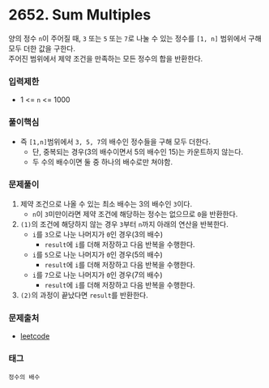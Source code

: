 # 2652. Sum Multiples
양의 정수 `n`이 주어질 때, `3` 또는 `5` 또는 `7`로 나눌 수 있는 정수를 `[1, n]` 범위에서 구해 모두 더한 값을 구한다.  
주어진 범위에서 제약 조건을 만족하는 모든 정수의 합을 반환한다.
### 입력제한
- 1 <= `n` <= 1000
### 풀이핵심
- 즉 `[1,n]`범위에서 `3, 5, 7`의 배수인 정수들을 구해 모두 더한다.
  - 단, 중복되는 경우(3의 배수이면서 5의 배수인 15)는 카운트하지 않는다.
  - 두 수의 배수이면 둘 중 하나의 배수로만 쳐야함.
### 문제풀이
1. 제약 조건으로 나올 수 있는 최소 배수는 3의 배수인 `3`이다.
    - `n`이 `3`미만이라면 제약 조건에 해당하는 정수는 없으므로 `0`을 반환한다.
2. `(1)`의 조건에 해당하지 않는 경우 `3`부터 `n`까지 아래의 연산을 반복한다.
   - `i`를 `3`으로 나눈 나머지가 `0`인 경우(3의 배수)
     - `result`에 `i`를 더해 저장하고 다음 반복을 수행한다.
   - `i`를 `5`으로 나눈 나머지가 `0`인 경우(5의 배수)
       - `result`에 `i`를 더해 저장하고 다음 반복을 수행한다.
   - `i`를 `7`으로 나눈 나머지가 `0`인 경우(7의 배수)
       - `result`에 `i`를 더해 저장하고 다음 반복을 수행한다.
3. `(2)`의 과정이 끝났다면 `result`를 반환한다.
### 문제출처
- [leetcode](https://leetcode.com/problems/sum-multiples/)
### 태그
`정수의 배수`